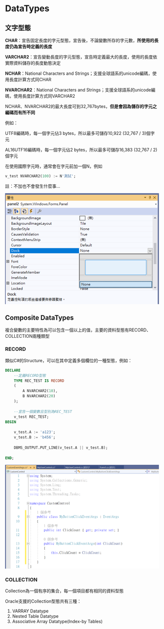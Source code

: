 # DataTypes

## 文字型態

**CHAR**：宣告固定長度的字元型態，宣告後，不論變數所存的字元數，**所使用的長度仍為宣告時定義的長度**

**VARCHAR2**：宣告變動長度的字元型態，宣告時定義最大的長度，使用的長度依實際資料儲存的長度動態決定

**NCHAR**：National Characters and Strings；支援全球語系的unicode編碼，使用長度計算方式同CHAR

**NVARCHAR2**：National Characters and Strings；支援全球語系的unicode編碼，使用長度計算方式同VARCHAR2

NCHAR、NVARCHAR2的最大長度可到32,767bytes，**但是會因為儲存的字元之編碼而有所不同**

例如：

UTF8編碼時，每一個字元佔3 bytes，所以最多可儲存10,922 \(32,767 / 3\)個字元

AL16UTF16編碼時，每一個字元佔2 bytes，所以最多可儲存16,383 \(32,767 / 2\)個字元

在使用國際字元時，通常會在字元前加一個N，例如

```sql
v_test NVARCHAR2(100) := N'測試';
```

註：不加也不會發生什麼事…

![](../.gitbook/assets/image%20%28267%29.png)

## Composite DataTypes

複合變數的主要特性為可以包含一個以上的值，主要的資料型態有RECORD、COLLECTION兩種類型

### RECORD

類似C\#的Structure，可以在其中定義多個欄位的一種型態，例如：

```sql
DECLARE
    --定義RECORD型態
    TYPE REC_TEST IS RECORD
    (
        A NVARCHAR2(10),
        B NVARCHAR2(20)
    );
    
    --宣告一個變數且型別為REC_TEST
    v_test REC_TEST;
BEGIN

    v_test.A := 'a123';
    v_test.B := 'b456';
    
    DBMS_OUTPUT.PUT_LINE(v_test.A || v_test.B);

END;
```

![](../.gitbook/assets/image%20%28427%29.png)

### COLLECTION

Collection為一個有序的集合，每一個項目都有相同的資料型態

Oracle支援的Collection型態共有三種：

1. VARRAY Datatype
2. Nested Table Datatype
3. Associative Array Datatype\(Index-by Tables\)

